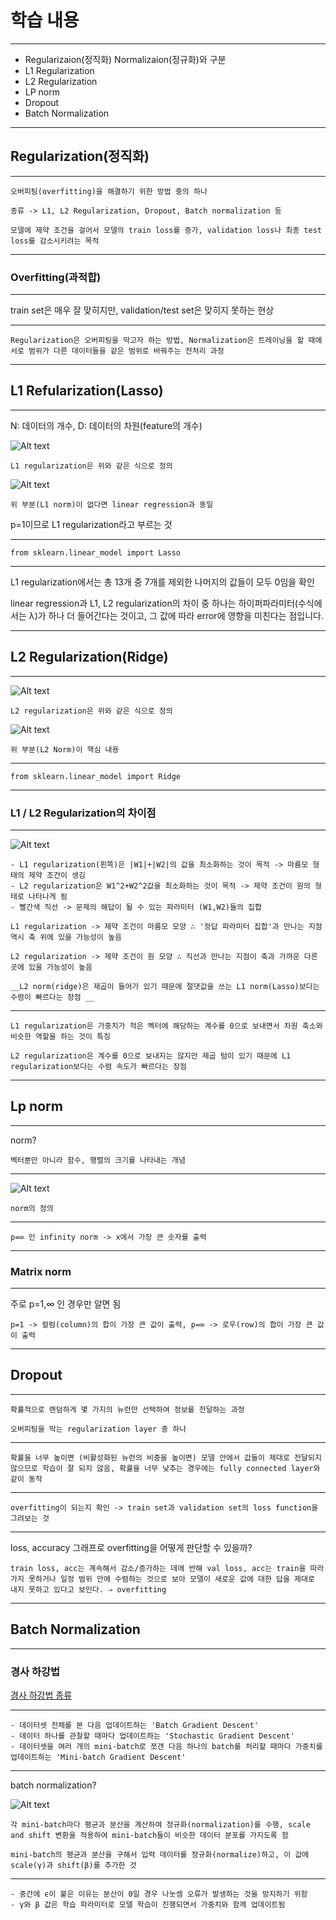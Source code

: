 # 학습 내용

---

- Regularizaion(정직화) Normalizaion(정규화)와 구분
- L1 Regularization
- L2 Regularization
- LP norm
- Dropout
- Batch Normalization

---

## Regularization(정직화)

---

	오버피팅(overfitting)을 해결하기 위한 방법 중의 하나

	종류 -> L1, L2 Regularization, Dropout, Batch normalization 등

	모델에 제약 조건을 걸어서 모델의 train loss를 증가, validation loss나 최종 test loss를 감소시키려는 목적

---

### Overfitting(과적합)

---

train set은 매우 잘 맞히지만, validation/test set은 맞히지 못하는 현상

---

	Regularization은 오버피팅을 막고자 하는 방법, Normalization은 트레이닝을 할 때에 서로 범위가 다른 데이터들을 같은 범위로 바꿔주는 전처리 과정

---

## L1 Refularization(Lasso)

---

N: 데이터의 개수, D: 데이터의 차원(feature의 개수)

![Alt text](![Untitled](https://prod-files-secure.s3.us-west-2.amazonaws.com/c09f8228-29c7-4dcb-8ca3-1de7d3988fab/c1a421c9-c928-4952-a6d2-ca9911a31734/Untitled.png))

	L1 regularization은 위와 같은 식으로 정의

![Alt text](![image.png](https://prod-files-secure.s3.us-west-2.amazonaws.com/c09f8228-29c7-4dcb-8ca3-1de7d3988fab/2607bcff-e108-4c87-85c4-123e1797df9b/image.png))

	위 부분(L1 norm)이 없다면 linear regression과 동일

p=1이므로 L1 regularization라고 부르는 것

---

	from sklearn.linear_model import Lasso

---

L1 regularization에서는 총 13개 중 7개를 제외한 나머지의 값들이 모두 0임을 확인

linear regression과 L1, L2 regularization의 차이 중 하나는 하이퍼파라미터(수식에서는 λ)가 하나 더 들어간다는 것이고, 그 값에 따라 error에 영향을 미친다는 점입니다.

---

## L2 Regularization(Ridge)

---

![Alt text](![image.png](https://prod-files-secure.s3.us-west-2.amazonaws.com/c09f8228-29c7-4dcb-8ca3-1de7d3988fab/dfeb5d90-3ecb-4314-87a9-e720643c6d7c/image.png))

	L2 regularization은 위와 같은 식으로 정의

![Alt text](![image.png](https://prod-files-secure.s3.us-west-2.amazonaws.com/c09f8228-29c7-4dcb-8ca3-1de7d3988fab/77bf4ac9-921a-47ad-b2b4-c85d3e36c189/image.png))

	위 부분(L2 Norm)이 핵심 내용

---

	from sklearn.linear_model import Ridge

---

### L1 / L2 Regularization의 차이점

---

![Alt text](![image.png](https://prod-files-secure.s3.us-west-2.amazonaws.com/c09f8228-29c7-4dcb-8ca3-1de7d3988fab/bd40bcf5-2155-44ed-af85-4069c861e999/image.png))

	- L1 regularization(왼쪽)은 |W1|+|W2|의 값을 최소화하는 것이 목적 -> 마름모 형태의 제약 조건이 생김
	- L2 regularization은 W1^2+W2^2값을 최소화하는 것이 목적 -> 제약 조건이 원의 형태로 나타나게 됨
	- 빨간색 직선 -> 문제의 해답이 될 수 있는 파라미터 (W1,W2)들의 집합

	L1 regularization -> 제약 조건이 마름모 모양 ∴ '정답 파라미터 집합'과 만나는 지점 역시 축 위에 있을 가능성이 높음

	L2 regularization -> 제약 조건이 원 모양 ∴ 직선과 만나는 지점이 축과 가까운 다른 곳에 있을 가능성이 높음

	__L2 norm(ridge)은 제곱이 들어가 있기 때문에 절댓값을 쓰는 L1 norm(Lasso)보다는 수렴이 빠르다는 장점 __

---

	L1 regularization은 가중치가 적은 벡터에 해당하는 계수를 0으로 보내면서 차원 축소와 비슷한 역할을 하는 것이 특징

	L2 regularization은 계수를 0으로 보내지는 않지만 제곱 텀이 있기 때문에 L1 regularization보다는 수렴 속도가 빠르다는 장점

---

## Lp norm

---

norm?

	벡터뿐만 아니라 함수, 행렬의 크기를 나타내는 개념

---

![Alt text](![image.png](https://prod-files-secure.s3.us-west-2.amazonaws.com/c09f8228-29c7-4dcb-8ca3-1de7d3988fab/cd974831-546e-452c-8493-6bc52ad11b89/image.png))

	norm의 정의 

---

	p=∞ 인 infinity norm -> x에서 가장 큰 숫자를 출력

---

### Matrix norm

---

주로 p=1,∞ 인 경우만 알면 됨

	p=1 -> 컬럼(column)의 합이 가장 큰 값이 출력, p=∞ -> 로우(row)의 합이 가장 큰 값이 출력

---

## Dropout

---

	확률적으로 랜덤하게 몇 가지의 뉴런만 선택하여 정보를 전달하는 과정

	오버피팅을 막는 regularization layer 중 하나

---

	확률을 너무 높이면 (비활성화된 뉴런의 비중을 높이면) 모델 안에서 값들이 제대로 전달되지 않으므로 학습이 잘 되지 않음, 확률을 너무 낮추는 경우에는 fully connected layer와 같이 동작

---

	overfitting이 되는지 확인 -> train set과 validation set의 loss function을 그려보는 것

---

loss, accuracy 그래프로 overfitting을 어떻게 판단할 수 있을까?

	train loss, acc는 계속해서 감소/증가하는 데에 반해 val loss, acc는 train을 따라가지 못하거나 일정 범위 안에 수렴하는 것으로 보아 모델이 새로운 값에 대한 답을 제대로 내지 못하고 있다고 보인다. ⇒ overfitting

---

## Batch Normalization

---

### 경사 하강법 

[경사 하강법 종류](https://gooopy.tistory.com/69)

---

	- 데이터셋 전체를 본 다음 업데이트하는 'Batch Gradient Descent'
	- 데이터 하나를 관찰할 때마다 업데이트하는 'Stochastic Gradient Descent'
	- 데이터셋을 여러 개의 mini-batch로 쪼갠 다음 하나의 batch를 처리할 때마다 가중치를 업데이트하는 'Mini-batch Gradient Descent'

---

batch normalization?

![Alt text](![image.png](https://prod-files-secure.s3.us-west-2.amazonaws.com/c09f8228-29c7-4dcb-8ca3-1de7d3988fab/4798f2d9-866a-4bee-839c-8e195ba5a8d1/image.png))

	각 mini-batch마다 평균과 분산을 계산하여 정규화(normalization)를 수행, scale and shift 변환을 적용하여 mini-batch들이 비슷한 데이터 분포를 가지도록 함

	mini-batch의 평균과 분산을 구해서 입력 데이터를 정규화(normalize)하고, 이 값에 scale(γ)과 shift(β)를 추가한 것

---

	- 중간에 ϵ이 붙은 이유는 분산이 0일 경우 나눗셈 오류가 발생하는 것을 방지하기 위함
	- γ와 β 값은 학습 파라미터로 모델 학습이 진행되면서 가중치와 함께 업데이트됨

